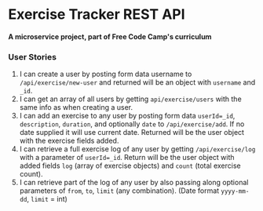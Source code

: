# Exercise Tracker REST API

#### A microservice project, part of Free Code Camp's curriculum

### User Stories

1. I can create a user by posting form data username to ```/api/exercise/new-user``` and returned will be an object with ```username``` and ```_id```.
2. I can get an array of all users by getting ```api/exercise/users``` with the same info as when creating a user.
3. I can add an exercise to any user by posting form data ```userId=_id```, ```description```, ```duration```, and optionally ```date``` to ```/api/exercise/add```. If no date supplied it will use current date. Returned will be the user object with the exercise fields added.
4. I can retrieve a full exercise log of any user by getting ```/api/exercise/log``` with a parameter of ```userId=_id```. Return will be the user object with added fields ```log``` (array of exercise objects) and ```count``` (total exercise count).
5. I can retrieve part of the log of any user by also passing along optional parameters of ```from```, ```to```, ```limit``` (any combination). (Date format ```yyyy-mm-dd```, ```limit``` = int)
